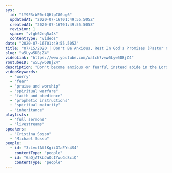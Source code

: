 ```yaml
---
sys:
  id: "lY9E3rWE0etQHlpI80ug6"
  updatedAt: "2020-07-16T01:49:55.505Z"
  createdAt: "2020-07-16T01:49:55.505Z"
  revision: 1
  space: "vfgh62eq5a4k"
  contentType: "videos"
date: "2020-07-16T01:49:55.505Z"
title: "07/15/2020 | Don't Be Anxious, Rest In God's Promises (Pastor Cristina Sosso & Pastor Michael Sosso)"
slug: "w5Lyw5DBjZ4"
videoLink: "https://www.youtube.com/watch?v=w5Lyw5DBjZ4"
YoutubeID: "w5Lyw5DBjZ4"
description: "Don't become anxious or fearful instead abide in the Lord and focus on His promises. He has our inheritance laid out for us, but we must first step into the fullness of our calling. The Body of Christ must mature! This sermon was delivered by Pastor Cris Sosso and Pastor Mike Sosso at Freedom Fellowship Church International on July 15, 2020."
videoKeywords:
  - "worry"
  - "fear"
  - "praise and worship"
  - "spiritual warfare"
  - "faith and obedience"
  - "prophetic instructions"
  - "spiritual maturity"
  - "inheritance"
playlists:
  - "full sermons"
  - "livestreams"
speakers:
  - "Cristina Sosso"
  - "Michael Sosso"
people:
  - id: "3zLvufAtlKgiiGIaEYs4S4"
    contentType: "people"
  - id: "6aQjATkbJuOcIYwuGcSciQ"
    contentType: "people"
---
```

